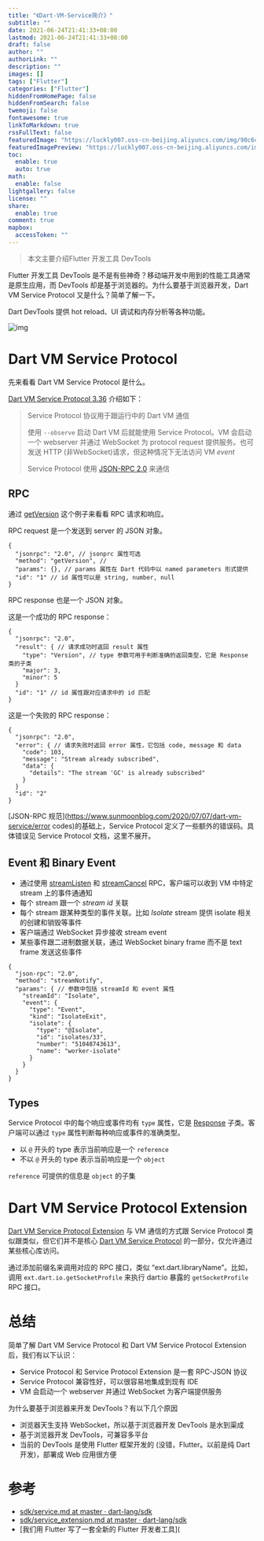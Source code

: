 ```yaml
---
title: "《Dart-VM-Service简介》"
subtitle: ""
date: 2021-06-24T21:41:33+08:00
lastmod: 2021-06-24T21:41:33+08:00
draft: false
author: ""
authorLink: ""
description: ""
images: []
tags: ["Flutter"]
categories: ["Flutter"]
hiddenFromHomePage: false
hiddenFromSearch: false
twemoji: false
fontawesome: true
linkToMarkdown: true
rssFullText: false
featuredImage: "https://luckly007.oss-cn-beijing.aliyuncs.com/img/90c6cc12-742e-4c9f-b318-b912f163b8d0.png"
featuredImagePreview: "https://luckly007.oss-cn-beijing.aliyuncs.com/img/90c6cc12-742e-4c9f-b318-b912f163b8d0.png"
toc:
  enable: true
  auto: true
math:
  enable: false
lightgallery: false
license: ""
share:
  enable: true
comment: true
mapbox:
  accessToken: ""
---
```




> 本文主要介绍Flutter 开发工具 DevTools

<!--more-->

Flutter 开发工具 DevTools 是不是有些神奇？移动端开发中用到的性能工具通常是原生应用，而 DevTools 却是基于浏览器的。为什么要基于浏览器开发，Dart VM Service Protocol 又是什么？简单了解一下。



Dart DevTools 提供 hot reload、UI 调试和内存分析等各种功能。

![img](https://luckly007.oss-cn-beijing.aliyuncs.com/img/15941055868454.jpg)

# Dart VM Service Protocol

先来看看 Dart VM Service Protocol 是什么。

[Dart VM Service Protocol 3.36](https://github.com/dart-lang/sdk/blob/master/runtime/vm/service/service.md#rpcs-requests-and-responses) 介绍如下：

> Service Protocol 协议用于跟运行中的 Dart VM 通信
>
> 使用 `--observe` 启动 Dart VM 后就能使用 Service Protocol。VM 会启动一个 webserver 并通过 WebSocket 为 protocol request 提供服务。也可发送 HTTP (非WebSocket)请求，但这种情况下无法访问 VM *event*
>
> Service Protocol 使用 [JSON-RPC 2.0](http://www.jsonrpc.org/specification) 来通信

## RPC

通过 [getVersion](https://github.com/dart-lang/sdk/blob/master/runtime/vm/service/service.md#getversion) 这个例子来看看 RPC 请求和响应。

RPC request 是一个发送到 server 的 JSON 对象。

```
{
  "jsonrpc": "2.0", // jsonprc 属性可选
  "method": "getVersion", //
  "params": {}, // params 属性在 Dart 代码中以 named parameters 形式提供
  "id": "1" // id 属性可以是 string, number, null
}
```

RPC response 也是一个 JSON 对象。

这是一个成功的 RPC response：

```
{
  "jsonrpc": "2.0",
  "result": { // 请求成功时返回 result 属性
    "type": "Version", // type 参数可用于判断准确的返回类型，它是 Response 类的子类
    "major": 3,
    "minor": 5
  }
  "id": "1" // id 属性跟对应请求中的 id 匹配
}
```

这是一个失败的 RPC response：

```
{
  "jsonrpc": "2.0",
  "error": { // 请求失败时返回 error 属性，它包括 code, message 和 data
    "code": 103,
    "message": "Stream already subscribed",
    "data": {
      "details": "The stream 'GC' is already subscribed"
    }
  }
  "id": "2"
}
```

[JSON-RPC 规范](https://www.sunmoonblog.com/2020/07/07/dart-vm-service/error codes)的基础上，Service Protocol 定义了一些额外的错误码。具体错误见 Service Protocol 文档，这里不展开。

## Event 和 Binary Event

- 通过使用 [streamListen](https://github.com/dart-lang/sdk/blob/master/runtime/vm/service/service.md#streamlisten) 和 [streamCancel](https://github.com/dart-lang/sdk/blob/master/runtime/vm/service/service.md#streamcancel) RPC，客户端可以收到 VM 中特定 stream 上的事件通通知
- 每个 stream 跟一个 *stream id* 关联
- 每个 stream 跟某种类型的事件关联。比如 *Isolate* stream 提供 isolate 相关的创建和销毁等事件
- 客户端通过 WebSocket 异步接收 stream event
- 某些事件跟二进制数据关联，通过 WebSocket binary frame 而不是 text frame 发送这些事件

```
{
  "json-rpc": "2.0",
  "method": "streamNotify",
  "params": { // 参数中包括 streamId 和 event 属性
    "streamId": "Isolate",
    "event": {
      "type": "Event",
      "kind": "IsolateExit",
      "isolate": {
        "type": "@Isolate",
        "id": "isolates/33",
        "number": "51048743613",
        "name": "worker-isolate"
      }
    }
  }
}
```

## Types

Service Protocol 中的每个响应或事件均有 `type` 属性，它是 [Response](https://github.com/dart-lang/sdk/blob/master/runtime/vm/service/service.md#response) 子类。客户端可以通过 `type` 属性判断每种响应或事件的准确类型。

- 以 `@` 开头的 type 表示当前响应是一个 `reference`
- 不以 `@` 开头的 type 表示当前响应是一个 `object`

`reference` 可提供的信息是 `object` 的子集

# Dart VM Service Protocol Extension

[Dart VM Service Protocol Extension](https://github.com/dart-lang/sdk/blob/master/runtime/vm/service/service_extension.md) 与 VM 通信的方式跟 Service Protocol 类似跟类似，但它们并不是核心 [Dart VM Service Protocol](https://github.com/dart-lang/sdk/blob/master/runtime/vm/service/service.md) 的一部分，仅允许通过某些核心库访问。

通过添加前缀名来调用对应的 RPC 接口，类似 “ext.dart.libraryName”。比如，调用 `ext.dart.io.getSocketProfile` 来执行 dart:io 暴露的 `getSocketProfile` RPC 接口。

# 总结

简单了解 Dart VM Service Protocol 和 Dart VM Service Protocol Extension 后，我们有以下认识：

- Service Protocol 和 Service Protocol Extension 是一套 RPC-JSON 协议
- Service Protocol 兼容性好，可以很容易地集成到现有 IDE
- VM 会启动一个 webserver 并通过 WebSocket 为客户端提供服务

为什么要基于浏览器来开发 DevTools？有以下几个原因

- 浏览器天生支持 WebSocket，所以基于浏览器开发 DevTools 是水到渠成
- 基于浏览器开发 DevTools，可兼容多平台
- 当前的 DevTools 是使用 Flutter 框架开发的 (没错，Flutter。以前是纯 Dart 开发)，部署成 Web 应用很方便

# 参考

- [sdk/service.md at master · dart-lang/sdk](https://github.com/dart-lang/sdk/blob/master/runtime/vm/service/service.md#rpcs-requests-and-responses)
- [sdk/service_extension.md at master · dart-lang/sdk](https://github.com/dart-lang/sdk/blob/master/runtime/vm/service/service_extension.md)
- [我们用 Flutter 写了一套全新的 Flutter 开发者工具](